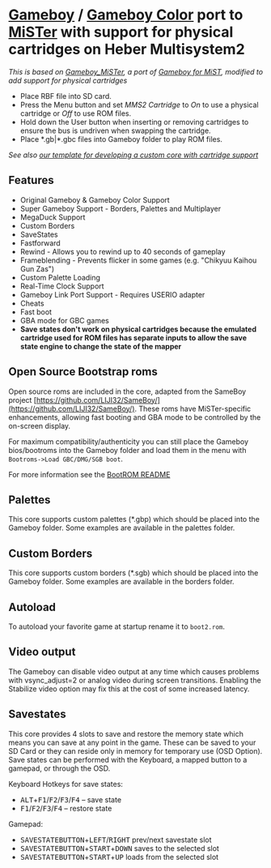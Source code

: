 # [Gameboy](https://en.wikipedia.org/wiki/Game_Boy)  / [Gameboy Color](https://en.wikipedia.org/wiki/Game_Boy_Color) port to [MiSTer](https://github.com/MiSTer-devel/Main_MiSTer/wiki) with support for physical cartridges on Heber Multisystem2

_This is based on [Gameboy_MiSTer](https://github.com/MiSTer-devel/Gameboy_MiSTer), a port of [Gameboy for MiST](https://github.com/mist-devel/gameboy), modified to add support for physical cartridges_

* Place RBF file into SD card.
* Press the Menu button and set *MMS2 Cartridge* to *On* to use a physical cartridge or *Off* to use ROM files.
* Hold down the User button when inserting or removing cartridges to ensure the bus is undriven when swapping the cartridge.
* Place \*.gb|*.gbc files into Gameboy folder to play ROM files.

_See also [our template for developing a custom core with cartridge support](https://github.com/Heber-co-uk/Template_MiSTer_Multisystem2)_

## Features
* Original Gameboy & Gameboy Color Support
* Super Gameboy Support - Borders, Palettes and Multiplayer
* MegaDuck Support
* Custom Borders
* SaveStates
* Fastforward 
* Rewind - Allows you to rewind up to 40 seconds of gameplay
* Frameblending - Prevents flicker in some games (e.g. "Chikyuu Kaihou Gun Zas") 
* Custom Palette Loading
* Real-Time Clock Support
* Gameboy Link Port Support - Requires USERIO adapter
* Cheats
* Fast boot
* GBA mode for GBC games
* **Save states don't work on physical cartridges because the emulated cartridge used for ROM files has separate inputs to allow the save state engine to change the state of the mapper**

## Open Source Bootstrap roms
Open source roms are included in the core, adapted from the SameBoy project [https://github.com/LIJI32/SameBoy/](https://github.com/LIJI32/SameBoy/). These roms have MiSTer-specific enhancements, allowing fast booting and GBA mode to be controlled by the on-screen display.

 For maximum compatibility/authenticity you can still place the Gameboy bios/bootroms into the Gameboy folder and load them in the menu with `Bootroms->Load GBC/DMG/SGB boot`. 

For more information see the [BootROM README](./BootROMs/README.md)  

## Palettes
This core supports custom palettes (*.gbp) which should be placed into the Gameboy folder. Some examples are available in the palettes folder.

## Custom Borders
This core supports custom borders (*.sgb) which should be placed into the Gameboy folder. Some examples are available in the borders folder.

## Autoload
To autoload your favorite game at startup rename it to `boot2.rom`.

## Video output
The Gameboy can disable video output at any time which causes problems with vsync_adjust=2 or analog video during screen transitions. Enabling the Stabilize video option may fix this at the cost of some increased latency.

## Savestates
This core provides 4 slots to save and restore the memory state which means you can save at any point in the game. These can be saved to your SD Card or they can reside only in memory for temporary use (OSD Option). Save states can be performed with the Keyboard, a mapped button to a gamepad, or through the OSD.

Keyboard Hotkeys for save states:
- <kbd>ALT</kbd>+<kbd>F1</kbd>/<kbd>F2</kbd>/<kbd>F3</kbd>/<kbd>F4</kbd> – save state  
- <kbd>F1</kbd>/<kbd>F2</kbd>/<kbd>F3</kbd>/<kbd>F4</kbd> – restore state


Gamepad:

- <kbd>SAVESTATEBUTTON</kbd>+<kbd>LEFT</kbd>/<kbd>RIGHT</kbd> prev/next savestate slot
- <kbd>SAVESTATEBUTTON</kbd>+<kbd>START</kbd>+<kbd>DOWN</kbd> saves to the selected slot
- <kbd>SAVESTATEBUTTON</kbd>+<kbd>START</kbd>+<kbd>UP</kbd> loads from the selected slot
